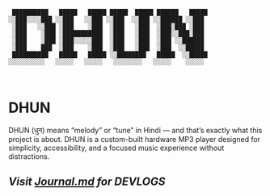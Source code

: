 
```
 ██████████   █████   █████ █████  █████ ██████   █████
░░███░░░░███ ░░███   ░░███ ░░███  ░░███ ░░██████ ░░███ 
 ░███   ░░███ ░███    ░███  ░███   ░███  ░███░███ ░███ 
 ░███    ░███ ░███████████  ░███   ░███  ░███░░███░███ 
 ░███    ░███ ░███░░░░░███  ░███   ░███  ░███ ░░██████ 
 ░███    ███  ░███    ░███  ░███   ░███  ░███  ░░█████ 
 ██████████   █████   █████ ░░████████   █████  ░░█████
░░░░░░░░░░   ░░░░░   ░░░░░   ░░░░░░░░   ░░░░░    ░░░░░ 
                                                       
                                                       

```

# DHUN
DHUN (धुन) means “melody” or “tune” in Hindi — and that’s exactly what this project is about. DHUN is a custom-built hardware MP3 player designed for simplicity, accessibility, and a focused music experience without distractions.

## *Visit* *[Journal.md](https://github.com/Praveenkushinpi/DHUN/edit/main/Journal.md)* *for* *DEVLOGS*
